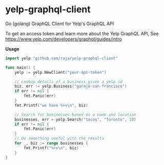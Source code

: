 # yelp-graphql-client
Go (golang) GraphQL Client for Yelp's GraphQL API

To get an access token and learn more about the Yelp GraphQL API, See
https://www.yelp.com/developers/graphql/guides/intro



**Usage**
```go
import yelp "github.com/raja/yelp-graphql-client"

func main() {
    yelp := yelp.NewClient("your-api-token")

    // Lookup details of a business given a yelp id
    biz, err := yelp.Business("garaje-san-francisco")
    if err != nil {
        fmt.Panic(err)
    }
    fmt.Printf("we have %+v\n", biz)

    // Search for businesses based on a name and location
    businesses, err = yelp.Search("tacos", "Toronto", 10)
    if err != nil {
        fmt.Panic(err)
    }
    // Do something useful with the results
    for _, biz := range businesses {
        fmt.Printf("%+v\n", biz)
    }
}
```
